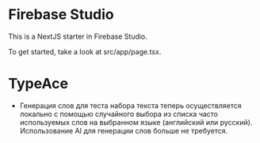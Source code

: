 # Firebase Studio

This is a NextJS starter in Firebase Studio.

To get started, take a look at src/app/page.tsx.

# TypeAce

- Генерация слов для теста набора текста теперь осуществляется локально с помощью случайного выбора из списка часто используемых слов на выбранном языке (английский или русский). Использование AI для генерации слов больше не требуется.
